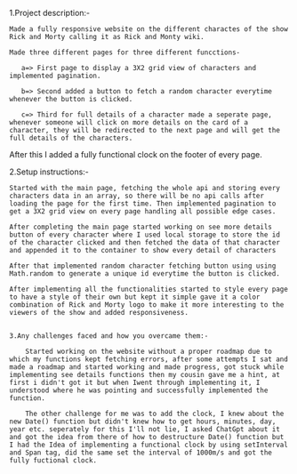 1.Project description:-

    Made a fully responsive website on the different charactes of the show Rick and Morty calling it as Rick and Monty wiki.

    Made three different pages for three different funcctions-

       a=> First page to display a 3X2 grid view of characters and implemented pagination.

       b=> Second added a button to fetch a random character everytime whenever the button is clicked.

       c=> Third for full details of a character made a seperate page, whenever someone will click on more details on the card of a character, they will be redirected to the next page and will get the full details of the characters.


After this I added a fully functional clock on the footer of every page.

2.Setup instructions:-

    Started with the main page, fetching the whole api and storing every characters data in an array, so there will be no api calls after loading the page for the first time. Then implemented pagination to get a 3X2 grid view on every page handling all possible edge cases.

    After completing the main page started working on see more details button of every character where I used local storage to store the id of the character clicked and then fetched the data of that character and appended it to the container to show every detail of characters

    After that implemented random character fetching button using using Math.random to generate a unique id everytime the button is clicked.

    After implementing all the functionalities started to style every page to have a style of their own but kept it simple gave it a color combination of Rick and Morty logo to make it more interesting to the viewers of the show and added responsiveness.


    3.Any challenges faced and how you overcame them:-

        Started working on the website without a proper roadmap due to which my functions kept fetching errors, after some attempts I sat and made a roadmap and started working and made progress, got stuck while implementing see details functions then my cousin gave me a hint, at first i didn't got it but when Iwent through implementing it, I understood where he was pointing and successfully implemented the function.

        The other challenge for me was to add the clock, I knew about the new Date() function but didn't knew how to get hours, minutes, day, year etc. seperately for this I'll not lie, I asked ChatGpt about it and got the idea from there of how to destructure Date() function but I had the Idea of implementing a functional clock by using setInterval and Span tag, did the same set the interval of 1000m/s and got the fully fuctional clock.